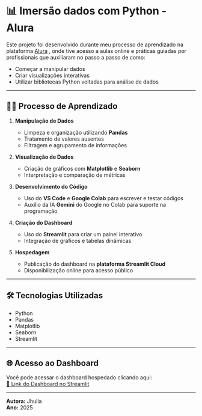 # 📊 Imersão dados com Python - Alura

Este projeto foi desenvolvido durante meu processo de aprendizado na plataforma [Alura](https://www.alura.com.br/) , onde tive acesso a aulas online e práticas guiadas por profissionais que auxiliaram no passo a passo de como:

- Começar a manipular dados
- Criar visualizações interativas
- Utilizar bibliotecas Python voltadas para análise de dados

---

## 👩‍💻 Processo de Aprendizado

1. **Manipulação de Dados**  
   - Limpeza e organização utilizando **Pandas**
   - Tratamento de valores ausentes
   - Filtragem e agrupamento de informações

2. **Visualização de Dados**  
   - Criação de gráficos com **Matplotlib** e **Seaborn**
   - Interpretação e comparação de métricas
     
3. **Desenvolvimento do Código**  
   - Uso do **VS Code** e **Google Colab** para escrever e testar códigos  
   - Auxílio da IA **Gemini** do Google no Colab para suporte na programação  

4. **Criação do Dashboard**  
   - Uso do **Streamlit** para criar um painel interativo
   - Integração de gráficos e tabelas dinâmicas

5. **Hospedagem**  
   - Publicação do dashboard na **plataforma Streamlit Cloud**
   - Disponibilização online para acesso público

---

## 🛠 Tecnologias Utilizadas

- Python
- Pandas
- Matplotlib
- Seaborn
- Streamlit

---

## 🌐 Acesso ao Dashboard

Você pode acessar o dashboard hospedado clicando aqui:  
[🔗 Link do Dashboard no Streamlit](https://dashboard-jhulia-mirelli.streamlit.app/)

---

**Autora:** Jhulia  
**Ano:** 2025
